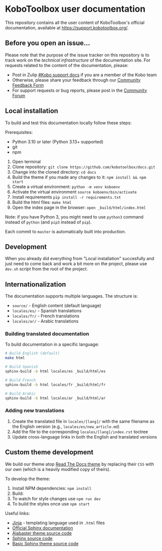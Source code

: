 # KoboToolbox user documentation

This repository contains all the user content of KoboToolbox's official documentation, available at https://support.kobotoolbox.org/.

## Before you open an issue…

Please note that the purpose of the issue tracker on this repository is to track work on the *technical infrastructure* of the documentation site. For requests related to the content of the documentation, please:
* Post in Zulip [#Kobo support docs](https://chat.kobotoolbox.org/#narrow/stream/64-Kobo-support-docs) if you are a member of the Kobo team
* Otherwise, please share your feedback through our [Community Feedback Form](https://ee-eu.kobotoolbox.org/x/OPizwor2)
* For support requests or bug reports, please post in the [Community Forum](https://community.kobotoolbox.org/c/support-article/29)

## Local installation

To build and test this documentation locally follow these steps:

Prerequisites:
* Python 3.10 or later (Python 3.13+ supported)
* git
* npm

1. Open terminal
2. Clone repository: `git clone https://github.com/kobotoolbox/docs.git`
3. Change into the cloned directory: `cd docs`
4. Build the theme if you made any changes to it: `npm install && npm start`
5. Create a virtual environment: `python -m venv koboenv`
6. Activate the virtual environment `source koboenv/bin/activate`
7. Install requirements `pip install -r requirements.txt`
8. Build the html files: `make html`
9. Open the index page in the browser: `open _build/html/index.html`

Note: if you have Python 3, you might need to use `python3` command instead of `python` (and `pip3` instead of `pip`).

Each commit to `master` is automatically built into production.

## Development

When you already did everything from "Local installation" succesfully and just need to come back and work a bit more on the project, please use `dev.sh` script from the root of the project.

## Internationalization

The documentation supports multiple languages. The structure is:

- `source/` - English content (default language)
- `locales/es/` - Spanish translations
- `locales/fr/` - French translations
- `locales/ar/` - Arabic translations

### Building translated documentation

To build documentation in a specific language:

```bash
# Build English (default)
make html

# Build Spanish
sphinx-build -b html locales/es _build/html/es

# Build French
sphinx-build -b html locales/fr _build/html/fr

# Build Arabic
sphinx-build -b html locales/ar _build/html/ar
```

### Adding new translations

1. Create the translated file in `locales/[lang]/` with the same filename as the English version (e.g., `locales/es/new_article.md`)
2. Add the file to the corresponding `locales/[lang]/index.rst` toctree
3. Update cross-language links in both the English and translated versions

## Custom theme development

We build our theme atop [Read The Docs theme](https://sphinx-rtd-theme.readthedocs.io) by replacing their `CSS` with our own (which is a heavily modified copy of theirs).

To develop the theme:

1. Install NPM dependencies: `npm install`
1. Build:
  1. To watch for style changes use `npm run dev`
  1. To build the styles once use `npm start`

Useful links:

- [Jinja](https://jinja.palletsprojects.com/en/2.11.x/) - templating language used in `.html` files
- [Official Sphinx documentation](https://www.sphinx-doc.org)
- [Alabaster theme source code](https://github.com/bitprophet/alabaster)
- [Sphinx source code](https://github.com/sphinx-doc/sphinx)
- [Basic Sphinx theme source code](https://github.com/sphinx-doc/sphinx/tree/3.x/sphinx/themes/basic)
